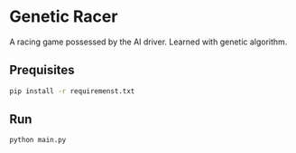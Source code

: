 # Genetic Racer

A racing game possessed by the AI driver.
Learned with genetic algorithm.

## Prequisites

```bash
pip install -r requiremenst.txt
```

## Run

```bash
python main.py
```
